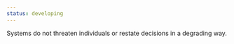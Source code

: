 ```yaml
---
status: developing
---
```


Systems do not threaten individuals or restate decisions in a degrading way. 
